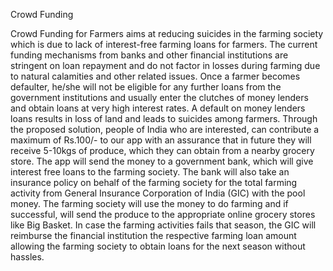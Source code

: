 Crowd Funding

Crowd Funding for Farmers aims at reducing suicides in the farming society which is due to lack of interest-free farming loans for farmers. The current funding mechanisms from banks and other financial institutions are stringent on loan repayment and do not factor in losses during farming due to natural calamities and other related issues. Once a farmer becomes defaulter, he/she will not be eligible for any further loans from the government institutions and usually enter the clutches of money lenders and obtain loans at very high interest rates. A default on money lenders loans results in loss of land and leads to suicides among farmers.
Through the proposed solution, people of India who are interested, can contribute a maximum of Rs.100/- to our app with an assurance that in future they will receive 5-10kgs of produce, which they can obtain from a nearby grocery store.
The app will send the money to a government bank, which will give interest free loans to the farming society. The bank will also take an insurance policy on behalf of the farming society for the total farming activity from General Insurance Corporation of India (GIC) with the pool money.
The farming society will use the money to do farming and if successful, will send the produce to the appropriate online grocery stores like Big Basket. In case the farming activities fails that season, the GIC will reimburse the financial institution the respective farming loan amount allowing the farming society to obtain loans for the next season without hassles.
